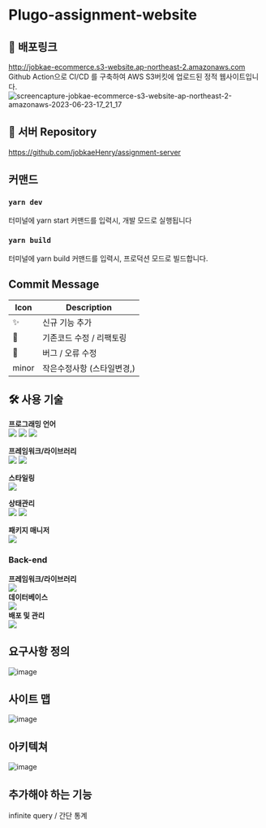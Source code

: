 # Plugo-assignment-website
## 🔗 배포링크
http://jobkae-ecommerce.s3-website.ap-northeast-2.amazonaws.com </br>
Github Action으로 CI/CD 를 구축하여 AWS S3버킷에 업로드된 정적 웹사이트입니다.
![screencapture-jobkae-ecommerce-s3-website-ap-northeast-2-amazonaws-2023-06-23-17_21_17](https://github.com/jobkaeHenry/assignment-website/assets/100949102/260bc658-12f9-4ff4-85b3-f2056479eee0)


## 🔗 서버 Repository
https://github.com/jobkaeHenry/assignment-server
</br>

##  커맨드
### `yarn dev`

터미널에 yarn start 커맨드를 입력시, 개발 모드로 실행됩니다

### `yarn build`

터미널에 yarn build 커맨드를 입력시, 프로덕션 모드로 빌드합니다.


## Commit Message
| Icon  | Description              |
| ----- | ------------------------ |
| ✨    | 신규 기능 추가           |
| :art: | 기존코드 수정 / 리팩토링 |
| :bug: | 버그 / 오류 수정         |
| minor | 작은수정사항 (스타일변경,)         |

## :hammer_and_wrench: 사용 기술

**프로그래밍 언어**<br>
<img src="https://img.shields.io/badge/HTML5-E34F26?style=flat-square&logo=HTML5&logoColor=white"/> <img src="https://img.shields.io/badge/CSS3-1572B6?style=flat-square&logo=CSS3&logoColor=white"/> <img src="https://img.shields.io/badge/Typescript-3178C6?style=flat-square&logo=Typescript&logoColor=white"/><br>

**프레임워크/라이브러리**<br>
<img src="https://img.shields.io/badge/React-61DAFB?style=flat-square&logo=React&logoColor=white"/> <img src="https://img.shields.io/badge/React_router-CA4245?style=flat-square&logo=react-router&logoColor=white"/><br>

**스타일링**<br>
<img src="https://img.shields.io/badge/emotion-DB7093?style=flat-square&logo=styled-components&logoColor=white"/><br>

**상태관리**<br>
<img src="https://img.shields.io/badge/Recoil-5466FB?style=flat-square&logo=react&logoColor=white"/> <img src="https://img.shields.io/badge/ReactQuery-FF4154?style=flat-square&logo=ReactQuery&logoColor=white"/><br>

**패키지 매니저**<br>
<img src="https://img.shields.io/badge/Yarn-2C8EBB?style=flat-square&logo=Yarn&logoColor=white"/><br>

### Back-end
**프레임워크/라이브러리**<br>
<img src="https://img.shields.io/badge/Express-333333?style=flat-square&logo=Express&logoColor=white"/><br>
**데이터베이스**<br>
<img src="https://img.shields.io/badge/MongoDB-111777111?style=flat-square&logo=MongoDB&logoColor=white"/><br>
**배포 및 관리**<br>
<img src="https://img.shields.io/badge/Amazon_AWS-232F3E?style=flat-square&logo=Amazon AWS&logoColor=white"/>
<br>

## 요구사항 정의
![image](https://github.com/jobkaeHenry/assignment-website/assets/100949102/3dc732db-ea8e-4274-818e-d5666b478a81)
<br>
## 사이트 맵
![image](https://github.com/jobkaeHenry/assignment-website/assets/100949102/b2eefa7b-da00-4ea2-ae39-34c611b8bcab)

## 아키텍쳐
![image](https://github.com/jobkaeHenry/assignment-website/assets/100949102/59890d3c-f480-456d-9e62-bf0676beabb5)


## 추가해야 하는 기능
infinite query / 간단 통계
